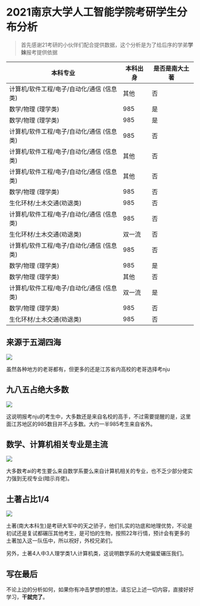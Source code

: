 # 2021南京大学人工智能学院考研学生分布分析

> 首先感谢21考研的小伙伴们配合提供数据，这个分析是为了给后序的学弟**学妹**报考提供依据

| 本科专业                                  | 本科出身 | 是否是南大土著 |
| ----------------------------------------- | -------- | -------------- |
| 计算机/软件工程/电子/自动化/通信 (信息类) | 其他     | 否             |
| 数学/物理 (理学类)                        | 985      | 是             |
| 数学/物理 (理学类)                        | 985      | 是             |
| 计算机/软件工程/电子/自动化/通信 (信息类) | 985      | 否             |
| 计算机/软件工程/电子/自动化/通信 (信息类) | 其他     | 否             |
| 计算机/软件工程/电子/自动化/通信 (信息类) | 其他     | 否             |
| 数学/物理 (理学类)                        | 985      | 否             |
| 生化环材/土木交通(劝退类)                 | 985      | 否             |
| 计算机/软件工程/电子/自动化/通信 (信息类) | 985      | 否             |
| 生化环材/土木交通(劝退类)                 | 双一流   | 否             |
| 计算机/软件工程/电子/自动化/通信 (信息类) | 985      | 否             |
| 数学/物理 (理学类)                        | 985      | 是             |
| 数学/物理 (理学类)                        | 其他     | 否             |
| 计算机/软件工程/电子/自动化/通信 (信息类) | 双一流   | 是             |
| 数学/物理 (理学类)                        | 985      | 否             |
| 生化环材/土木交通(劝退类)                 | 985      | 否             |

## 来源于五湖四海

![](https://img.imgdb.cn/item/606ea0f28322e6675cef665c.png)

虽然各种地方的老哥都有，但更多的还是江苏省内高校的老哥选择考nju

## 九八五占绝大多数

![](https://img.imgdb.cn/item/606ea1488322e6675cefba0f.png)

这说明报考nju的考生中，大多数还是来自名校的高手，不过需要提醒的是，这里面江苏地区的985数目并不占多数。大约一半985考生来自省外。

## 数学、计算机相关专业是主流

![](https://img.imgdb.cn/item/606ea1da8322e6675cf06ae9.png)

大多数考ai的考生要么来自数学系要么来自计算机相关的专业，也不乏少部分佬实力强到无视专业(暗示肖佬)。

## 土著占比1/4

![](https://img.imgdb.cn/item/606ea23a8322e6675cf0d99f.png) 

土著(南大本科生)是考研大军中的天之骄子，他们扎实的功底和地理优势，不论是初试还是复试都碾压其他考生，是可怕的生物，按照22年行情，预计会有更多的土著加入这一队伍中，所以祝好，外校兄弟们。

另外，土著4人中3人理学类1人计算机类，这说明数学系的大佬偏爱碾压我们。



## 写在最后

不论上边的分析如何，如果你有冲击梦想的想法，请忘记上述一切内容，直接好好学习，**干就完了**。

